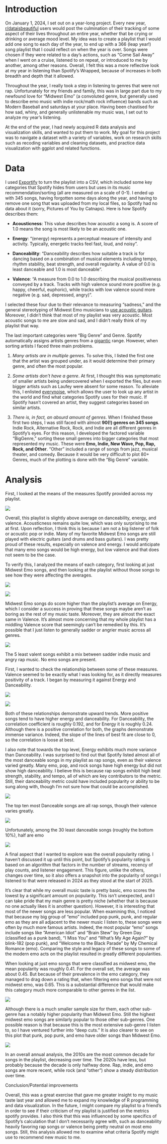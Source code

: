 
# Introduction 

On January 1, 2024, I set out on a year-long project. Every new year, [r/dataisbeautiful](https://www.reddit.com/r/dataisbeautiful/) users would post the culmination of their tracking of some aspect of their lives throughout an entire year, whether that be crying or drinking or average mood level. My idea was to create a playlist that I would add one song to each day of the year, to end up with a 366 (leap year!) song playlist that I could reflect on when the year is over. Songs were chosen if they were related to a day’s actions, such as “Come Sail Away” when I went on a cruise, listened to on repeat, or introduced to me by another, among other reasons. Overall, I felt this was a more reflective look at my year in listening than Spotify’s Wrapped, because of increases in both breadth and depth that it allowed.

  

Throughout the year, I really took a step in listening to genres that were not rap. Unfortunately for my friends and family, this was in large part due to my newfound love for “Midwest Emo” (a convoluted genre, but generally used to describe emo music with indie rock/math rock influence) bands such as Modern Baseball and saturdays at your place. Having been chastised for how sad, whiny, and generally unlistenable my music was, I set out to analyze my year’s listening.

  

At the end of the year, I had newly acquired R data analysis and visualization skills, and wanted to put them to work. My goal for this project was to navigate a dataset with a variety of variables, work on research skills such as recoding variables and cleaning datasets, and practice data visualization with ggplot and related functions.

  
  
  

# Data

  

I used [Exportify](https://exportify.net/) to turn the playlist into a CSV, which included some key categories that Spotify hides from users but uses in its music recommendation/sorting (all are measured on a scale of 0-1). I ended up with 345 songs, having forgotten some days along the year, and having to remove one song that was uploaded from my local files, so Spotify had no data about it (sorry, Pictures of You by Catnaps). Here is how Spotify describes them:

  

-   **Acousticness**: This value describes how acoustic a song is. A score of 1.0 means the song is most likely to be an acoustic one.
    
-   **Energy**: “(energy) represents a perceptual measure of intensity and activity. Typically, energetic tracks feel fast, loud, and noisy”.
    
-   **Danceability**: “Danceability describes how suitable a track is for dancing based on a combination of musical elements including tempo, rhythm stability, beat strength, and overall regularity. A value of 0.0 is least danceable and 1.0 is most danceable”.
    
-   **Valence**: “A measure from 0.0 to 1.0 describing the musical positiveness conveyed by a track. Tracks with high valence sound more positive (e.g. happy, cheerful, euphoric), while tracks with low valence sound more negative (e.g. sad, depressed, angry)”.
    

  

I selected these four due to their relevance to measuring “sadness,” and the general stereotyping of Midwest Emo musicians to [use acoustic guitars](https://uk.pinterest.com/pin/midwest-emo-folk-emoji--612137774387627218/). Moreover, I didn’t think that most of my playlist was very acoustic. Most acoustic songs to me are slow and sad, and I didn’t really think of my playlist that way.

  
  

The last important categories were “Big Genre” and Genre. Spotify automatically assigns artists genres from a [gigantic](https://www.polyesterzine.com/features/spotify-daylist-ai-playlist-title) range. However, when sorting artists I faced three main problems.

  

1.  *Many artists are in multiple genres*. To solve this, I listed the first one that the artist was grouped under, as it would determine their primary genre, and often the most popular.
    
2.  *Some artists don’t have a genre*. At first, I thought this was symptomatic of smaller artists being undercovered when I exported the files, but even bigger artists such as Laufey were absent for some reason. To alleviate this, I enlisted [everynoise](http://everynoise.com), which allows the user to look up any artist in the world and find what categories Spotify uses for their music. If Spotify hasn’t covered an artist, they suggest categories based on similar artists.
    
3.  *There is, in fact, an absurd amount of genres*. When I finished these first two steps, I was still faced with almost **90(!) genres on 345 songs**. Indie Rock, Alternative Rock, Rock, and Indie are all different genres in Spotify’s eyes. For this reason, I developed the factored variable “BigGenre,” sorting these small genres into bigger categories that most represented my music. These were **Emo, Indie, New Wave, Pop, Rap, Rock, and Other**. “Other” included a range of songs from jazz, musical theater, and comedy. Because it would be very difficult to plot 80+ Genres, much of the plotting is done with the “Big Genre” variable.
    

  

# Analysis

  

First, I looked at the means of the measures Spotify provided across my playlist.

  

![](https://lh7-rt.googleusercontent.com/docsz/AD_4nXdVdicF0mlhWpUxFeXdYAcIX3lPcQueZ4DWY3XfgIz8tNI3ndl1ZROrxNFfEN6zStl6kfDF3LRsMnIJTDf2SCsYeZh_xq6pfzo9kzMJmiGuG6SKPX-34z80dCbnvnmDRph6Q097sg?key=eBRGzX71RG5sf91yVSujMwo-)

  

Overall, this playlist is slightly above average on danceability, energy, and valence. Acousticness remains quite low, which was only surprising to me at first. Upon reflection, I think this is because I am not a big listener of folk or acoustic pop or indie. Many of my favorite Midwest Emo songs are still played with electric guitars (and drums and bass guitars). I was pretty proud of these results, especially on valence and energy. I would anticipate that many emo songs would be high energy, but low valence and that does not seem to be the case.

  

To verify this, I analyzed the means of each category, first looking at just Midwest Emo songs, and then looking at the playlist without those songs to see how they were affecting the averages.

  

![](https://lh7-rt.googleusercontent.com/docsz/AD_4nXdBhjyfXAQGCQcoKV30tLprcaNvGoS_1Bn1y9sq3RnJBck9MBGY6EoD0-8vcDMx3HQPnS6MrHIRuVxOFqAuVCtragLl4GqeabMhaiSc55UbeFhWpCh8KM2XckQfFLhQf0rpgbjA?key=eBRGzX71RG5sf91yVSujMwo-)

  



![](https://lh7-rt.googleusercontent.com/docsz/AD_4nXcuIrOCRKV5aF1Urh6hdkPu1jh0chUu6mRtRKf_XH2OJaJhGN4TwrFDMavJAomcKHn_HT5khAex9Ww8TvhieTLSCkptl8bns_ftiVZX4MiAIjljoqJ8LzZVqteBd66BARb3wVvw?key=eBRGzX71RG5sf91yVSujMwo-)

  
  

Midwest Emo songs do score higher than the playlist’s average on Energy, which I consider a success in proving that these songs maybe aren’t as boring as the rest of my music taste. Moreover, they are almost the exact same in Valence. It’s almost more concerning that my whole playlist has a middling Valence score that seemingly can’t be remedied by this. It’s possible that I just listen to generally sadder or angrier music across all genres.

  

![](https://lh7-rt.googleusercontent.com/docsz/AD_4nXdahR9g55Shy-1Z88R9Id4k2re8YnBfG3O4qu5vseG4-jSoIM_2Yg-g2fBwBbGZBKwMmKNq4_K3FxH3MTw77QG_dbvzKNJSNEUB67j65WWg70KxXt5zhnHq4ANJzfJqOiH-pDO1?key=eBRGzX71RG5sf91yVSujMwo-)

The 5 least valent songs exhibit a mix between sadder indie music and angry rap music. No emo songs are present.

  

First, I wanted to check the relationship between some of these measures. Valence seemed to be exactly what I was looking for, as it directly measures positivity of a track. I began by measuring it against Energy and Danceability.

  
  

![](https://lh7-rt.googleusercontent.com/docsz/AD_4nXfEiDeNHP-mEWHrZ7iVX2wbCfw9xbdxqF7RZT45UTrf_0JnjZW0A1J3yLqi81JEWrBhLptn24QnflSDKWTAlkFp4h-lsbXd210N5nzru5wD2cQ9j-0-W936Y8jMXSGI6wme0d9Hdw?key=eBRGzX71RG5sf91yVSujMwo-)

  

![](https://lh7-rt.googleusercontent.com/docsz/AD_4nXeZLK7xD_cNliNJ5mAp2XWMpTmuxt4sRG03GBUmxX2DgFeHPltTVklGuRxsa3gXFlFZtBHIpOHVfd25jdPXn5uhelAvenSAS291sSxySw--6kVwnBqc7LfyXO9QLAZIGu6cuQMWdQ?key=eBRGzX71RG5sf91yVSujMwo-)

  
  
  

Both of these relationships demonstrate upward trends. More positive songs tend to have higher energy and danceability. For Danceability, the correlation coefficient is roughly 0.192, and for Energy it is roughly 0.24. Although there is a positive correlation for both, the graphs demonstrate immense variance. Indeed, the slope of the lines of best fit are close to 0, so the correlation is loose at best.

  

I also note that towards the top level, Energy exhibits much more variance than Danceability. I was surprised to find out that Spotify listed almost all of the most danceable songs in my playlist as rap songs, even as their valence varied greatly. Many emo, pop, and rock songs have high energy but did not show high danceability. I believe this is because rap songs exhibit high beat strength, stability, and tempo, all of which are key contributors to the metric. Still, their danceability metric could have included popularity or ability to be sung along with, though I’m not sure how that could be accomplished.

  

![](https://lh7-rt.googleusercontent.com/docsz/AD_4nXduHeEZ8PlKTBgbnqDr5ihINiNn3ofiD_nujzclOclFCDM3RfswTygpyClwieIzwqeDDFMsP4ot0A8BbeTrSUEL8XE4E1YPHaruepDbxMumj_AaKLrL6A7M0tKE0ZXZGwq8FcuF?key=eBRGzX71RG5sf91yVSujMwo-)

  

The top ten most Danceable songs are all rap songs, though their valence varies greatly.

  

![](https://lh7-rt.googleusercontent.com/docsz/AD_4nXca6CWiMYR0qPhgcCvk3ZxKf_On4jqEVDRP4TJeDs19f2M3XS-hzzml9XPDBbWPTGUPAsHmJ2M0WA_WDpMnANfg74uEMchuRFgZla6pViBGoBelVAllKJMPIMdCzaOQEw0ghsq3Pg?key=eBRGzX71RG5sf91yVSujMwo-)

Unfortunately, among the 30 least danceable songs (roughly the bottom 10%), half are emo

  
  
  
  

![](https://lh7-rt.googleusercontent.com/docsz/AD_4nXcLNWHyYnc0Z8kgcmZtt2fQFE7trbQhDN1MUpOO9n5Iu4C311XnR2q4p3tVAi3mMNFOCVAFcPjHXQjdYtGclxSEGMnshSKkE5fkDlGx-Pw7f7AN7zNwvjcAb7QxxCIuPoe-NK8SKQ?key=eBRGzX71RG5sf91yVSujMwo-)

  

A final aspect that I wanted to explore was the overall popularity rating. I haven’t discussed it up until this point, but Spotify’s popularity rating is based on an algorithm that factors in the number of streams, recency of play counts, and listener engagement. This figure, unlike the others, changes over time, so it also offers a snapshot into the popularity of songs I listened to that were released in 2024 as they stood at the start of 2025.

  

It’s clear that while my overall music taste is pretty basic, emo scores the lowest by a significant amount on popularity. This isn’t unexpected, and I can take pride that my main genre is pretty niche (whether that is because no one actually likes it is another question). However, it is interesting that most of the newer songs are less popular. When examining this, I noticed that because my big group of “emo” included pop punk, punk, and regular emo as they are all adjacent to the newer music I listen to, these songs were often by much more famous artists. Indeed, the most popular “emo” songs include songs like “American Idiot” and “Brain Stew” by Green Day (classified as a punk band), “I Miss You” and “What’s My Age Again?” by blink-182 (pop punk), and “Welcome to the Black Parade” by My Chemical Romance (emo). Comparing the style and legacy of these songs to some of the modern emo acts on the playlist resulted in greatly different popularities.

  

When looking at just emo songs that were classified as midwest emo, the mean popularity was roughly 0.41. For the overall set, the average was  about 0.45. But because of their prevalence in the emo category, they managed to drag down a rating that, when filtering emo songs that were not midwest emo, was 0.65. This is a substantial difference that would make this category much more comparable to other genres in the list.

  

![](https://lh7-rt.googleusercontent.com/docsz/AD_4nXfp7Gqis03Tb-4wuaX7HCEfVogICe_c8cP3SN5W4DJBWiQXAtnKX0uasnArBLeGSzmrQpFBzIfSlJQfIyKHdwaf7LZJ8ynhfxORgAz_AHUKdNkziIMpHWfV4cPQexTJAVmut3Sk6Q?key=eBRGzX71RG5sf91yVSujMwo-)

  

Although there is a much smaller sample size for them, each other sub-genre has a notably higher popularity than Midwest Emo. Still the highest midwest emo songs are similarly popular to those other sub-genres. One possible reason is that because this is the most extensive sub-genre I listen to, so I have ventured further into “deep cuts.” It is also clearer to see on this plot that punk, pop punk, and emo have older songs than Midwest Emo.

  
  

![](https://lh7-rt.googleusercontent.com/docsz/AD_4nXdFzhe1jyZ-OwZHLGI9TlNahBLZDL23-D1up99kzVzf5vWQNvoWza6wnj56anTeGoZJjXw9Xw0NVYjiQL_7WHUrmdmXJiGt2lj7pDJSwakiUH5bhdyBahhuJuXo9RHOXF2-Z_4AGw?key=eBRGzX71RG5sf91yVSujMwo-)

  

In an overall annual analysis, the 2010s are the most common decade for songs in the playlist, decreasing over time. The 2020s have less, but probably because the decade is only halfway done. Rap, indie, and emo songs are more recent, while rock (and “other”) show a steady distribution over time.

  

Conclusion/Potential improvements

  

Overall, this was a great exercise that gave me greater insight to my music taste last year and allowed me to expand my knowledge of R programming and data visualization. In the future, I might compare my playlist to a friend’s in order to see if their criticism of my playlist is justified on the metrics spotify provides. I also think that this was influenced by some specifics of Spotify’s calculation that I don’t necessarily agree with, such as danceability heavily favoring rap songs or valence being pretty neutral on most emo songs. Still, this analysis allowed me to examine what criteria Spotify might use to recommend new music to me.

